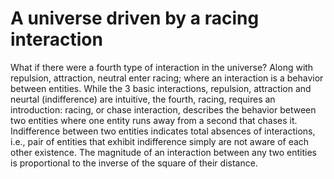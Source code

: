 # A universe driven by a racing interaction
What if there were a fourth type of interaction in the universe? Along with repulsion, attraction, neutral enter racing; where an interaction is a behavior between entities. While the 3 basic interactions, repulsion, attraction and neurtal (indifference) are intuitive, the fourth, racing, requires an introduction: racing, or chase interaction, describes the behavior between two entities where one entity runs away from a second that chases it. Indifference between two entities indicates total absences of interactions, i.e., pair of entities that exhibit indifference simply are not aware of each other existence.
The magnitude of an interaction between any two entities is proportional to the inverse of the square of their distance.

